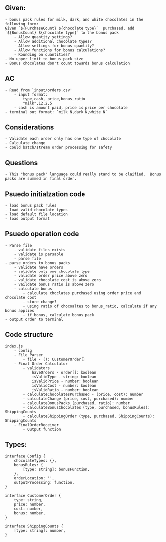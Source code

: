 ## Given:
    - bonus pack rules for milk, dark, and white chocolates in the following form:
    Given `${PurchaseCount} ${chocolate type}`  purchased, add `${BonusCount} ${chocolate type}` to the bonus pack
        - Allow quantity settings?
        - Allow additional chocolate types?
        - Allow settings for bonus quantity?
        - Allow functions for bonus calculations?
        - Rounding on quantities?
    - No upper limit to bonus pack size
    - Bonus chocolates don't count towards bonus calculation
## AC
    - Read from `input/orders.csv'
        - input format:
            type,cash, price,bonus_ratio
            "milk",12,2,5
        - cash is amount paid, price is price per chocolate
    - terminal out format: `milk N,dark N,white N`
    
## Considerations
    - Validate each order only has one type of chocolate
    - Calculate change
    - could batch/stream order processing for safety
    
## Questions
    - This "bonus pack" language could really stand to be claified.  Bonus packs are summed in final order.

## Psuedo initialzation code
    - load bonus pack rules
    - load valid chocolate types
    - load default file location
    - load output format
    
## Psuedo operation code
    - Parse file
        - validate files exists
        - validate is parsable
        - parse file
    - parse orders to bonus packs
        - validate have orders
        - validate only one chocolate type
        - validate order price above zero
        - validate chocolate cost is above zero
        - vaildate bonus ratio is above zero
        - calculate bonus
            - calculate choclates purchased using order price and chocolate cost
            - store change?
            - using ratio of chocoaltes to bonus_ratio, calculate if any bonus applies
            - if bonus, calculate bonus pack
    - output order to terminal
        
## Code structure
    index.js
        - config
        - File Parser
            - file - (): CustomerOrder[]
        - Final Order Calculator
            - validators
                haveOrders - order[]: boolean
                isValidType - string: boolean
                isValidPrice - number: boolean
                isValidCost - number: boolean
                isValidRatio - number: boolean
            - calculateChocolatesPurchased - (price, cost): number
            - calculateChange (price, cost, purchased): number
            - calculateBonusPacks (purchased, ratio): number
            - calculateBonusChocolates (type, purchased, bonusRules): ShippingCounts
            - calculateShippingOrder (type, purchased, ShippingCounts): ShippingCounts
        - FinalOrderReceiver
            - Output function
            
## Types:
    interface Config {
        chocolateTypes: {},
        bonusRules: {
            [type: string]: bonusFunction,
        },
        orderLocation: '',
        outputProcessing: function,
    }
    
    interface CustomerOrder {
        type: string,
        price: number,
        cost: number,
        bonus: number,
    }
    
    interface ShippingCounts {
        [type: string]: number,
    }